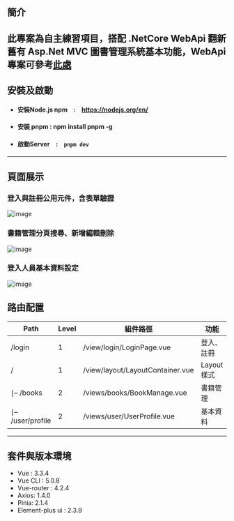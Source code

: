 ## 簡介
此專案為自主練習項目，搭配 .NetCore WebApi 翻新舊有 Asp.Net MVC 圖書管理系統基本功能，WebApi 專案可參考[此處](https://github.com/Shih906/Book-Management-WebApi)
---

## 安裝及啟動
* #### 安裝Node.js npm　:　https://nodejs.org/en/
* #### 安裝 pnpm : npm install pnpm -g
* #### 啟動Server　:　`pnpm dev`

---

## 頁面展示
### 登入與註冊公用元件，含表單驗證

![image](https://github.com/Shih906/Book-Management-FrontEnd-Vue3/assets/88469902/dd100f9c-3d8e-40c1-92f9-dd92810e9fc1)

### 書籍管理分頁搜尋、新增編輯刪除
![image](https://github.com/Shih906/Book-Management-FrontEnd-Vue3/assets/88469902/0b15fb52-85dc-44cc-94c9-4ddd731cbd74)


### 登入人員基本資料設定
![image](https://github.com/Shih906/Book-Management-FrontEnd-Vue3/assets/88469902/41ea7747-6c5e-4295-b720-ae53b7ce7a61)

## 路由配置
| Path | Level | 組件路徑 | 功能 | 
| -------- | -------- | -------- |-------- |
| /login  | 1 | /view/login/LoginPage.vue    |登入、註冊 |
| /  | 1 | /view/layout/LayoutContainer.vue    |Layout樣式 |
| ∣– /books  | 2 | /views/books/BookManage.vue    |書籍管理 |
| ∣– /user/profile  | 2 | /views/user/UserProfile.vue    |基本資料 |

---


## 套件與版本環境
* Vue : 3.3.4
* Vue CLI : 5.0.8
* Vue-router :  4.2.4
* Axios: 1.4.0
* Pinia: 2.1.4
* Element-plus ui : 2.3.9
